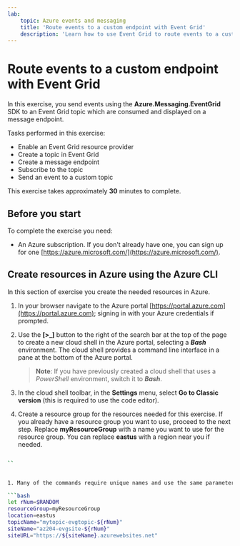 ```yaml
---
lab:
    topic: Azure events and messaging
    title: 'Route events to a custom endpoint with Event Grid'
    description: 'Learn how to use Event Grid to route events to a custom endpoint.'
---
```


# Route events to a custom endpoint with Event Grid

In this exercise, you send events using the **Azure.Messaging.EventGrid** SDK to an Event Grid topic which are consumed and displayed on a message endpoint. 

Tasks performed in this exercise:

* Enable an Event Grid resource provider
* Create a topic in Event Grid
* Create a message endpoint
* Subscribe to the topic
* Send an event to a custom topic

This exercise takes approximately **30** minutes to complete.

## Before you start

To complete the exercise you need:

* An Azure subscription. If you don't already have one, you can sign up for one [https://azure.microsoft.com/](https://azure.microsoft.com/).

## Create resources in Azure using the Azure CLI

In this section of exercise you create the needed resources in Azure. 

1. In your browser navigate to the Azure portal [https://portal.azure.com](https://portal.azure.com); signing in with your Azure credentials if prompted.

1. Use the **[\>_]** button to the right of the search bar at the top of the page to create a new cloud shell in the Azure portal, selecting a ***Bash*** environment. The cloud shell provides a command line interface in a pane at the bottom of the Azure portal.

    > **Note**: If you have previously created a cloud shell that uses a *PowerShell* environment, switch it to ***Bash***.

1. In the cloud shell toolbar, in the **Settings** menu, select **Go to Classic version** (this is required to use the code editor).


1. Create a resource group for the resources needed for this exercise. If you already have a resource group you want to use, proceed to the next step. Replace **myResourceGroup** with a name you want to use for the resource group. You can replace **eastus** with a region near you if needed.

```bash

``


1. Many of the commands require unique names and use the same parameters. Creating some variables will reduce the changes needed to the commands that create resources. Run the following commands to create the needed variables. Rep

```bash
let rNum=$RANDOM
resourceGroup=myResourceGroup
location=eastus
topicName="mytopic-evgtopic-${rNum}"
siteName="az204-evgsite-${rNum}"
siteURL="https://${siteName}.azurewebsites.net"
```
